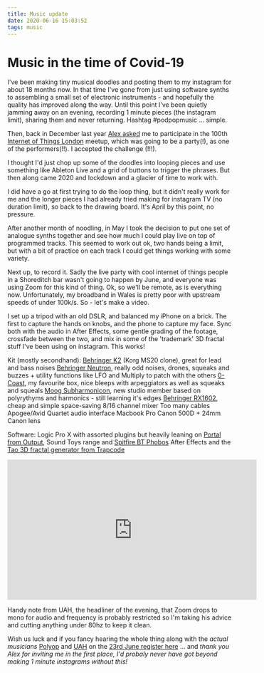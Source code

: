 ```yaml
---
title: Music update
date: 2020-06-16 15:03:52
tags: music
---
```

Music in the time of Covid-19
===
I've been making tiny musical doodles and posting them to my instagram for about 18 months now. In that time I've gone from just using software synths to assembling a small set of electronic instruments - and hopefully the quality has improved along the way. Until this point I've been quietly jamming away on an evening, recording 1 minute pieces (the instagram limit), sharing them and never returning. Hashtag #podpopmusic ... simple.

Then, back in December last year [Alex asked](http://designswarm.com/who/) me to participate in the 100th [Internet of Things London](http://iot.london) meetup, which was going to be a party(!), as one of the performers(!!). I accepted the challenge (!!!). 

I thought I'd just chop up some of the doodles into looping pieces and use something like Ableton Live and a grid of buttons to trigger the phrases. But then along came 2020 and lockdown and a glacier of time to work with.

I did have a go at first trying to do the loop thing, but it didn't really work for me and the longer pieces I had already tried making for instagram TV (no duration limit), so back to the drawing board. It's April by this point, no pressure.

After another month of noodling, in May I took the decision to put one set of analogue synths together and see how much I could play live on top of programmed tracks. This seemed to work out ok, two hands being a limit, but with a bit of practice on each track I could get things working with some variety.

Next up, to record it. Sadly the live party with cool internet of things people in a Shoreditch bar wasn't going to happen by June, and everyone was using Zoom for this kind of thing. Ok, so we'll be remote, as is everything now. Unfortunately, my broadband in Wales is pretty poor with upstream speeds of under 100k/s. So - let's make a video.

I set up a tripod with an old DSLR, and balanced my iPhone on a brick. The first to capture the hands on knobs, and the phone to capture my face. Sync both with the audio in After Effects, some gentle grading of the footage, crossfade between the two, and mix in some of the 'trademark' 3D fractal stuff I've been using on instagram. This works!

Kit (mostly secondhand):
[Behringer K2](https://amzn.to/30JLL9H) (Korg MS20 clone), great for lead and bass noises
[Behringer Neutron](https://amzn.to/3e5GTQ4), really odd noises, drones, squeaks and buzzes + utility functions like LFO and Multiply to patch with the others
[0-Coast](http://www.makenoisemusic.com/synthesizers/ohcoast), my favourite box, nice bleeps with arpeggiators as well as squeaks and squeals
[Moog Subharmonicon](https://www.moogmusic.com/products/subharmonicon), new studio member based on polyrythyms and harmonics - still learning it's edges
[Behringer RX1602](https://amzn.to/3e6VbQt), cheap and simple space-saving 8/16 channel mixer
Too many cables
Apogee/Avid Quartet audio interface
Macbook Pro
Canon 500D + 24mm Canon lens

Software:
Logic Pro X with assorted plugins but heavily leaning on [Portal from Output](https://output.com/products/portal), Sound Toys range and [Spitfire BT Phobos](https://www.spitfireaudio.com/shop/a-z/bt-phobos/)
After Effects and the [Tao 3D fractal generator from Trapcode](https://www.redgiant.com/products/trapcode-tao/)

<iframe width="560" height="315" src="https://www.youtube.com/embed/mcUcxvC6TjY" frameborder="0" allow="accelerometer; autoplay; encrypted-media; gyroscope; picture-in-picture" allowfullscreen></iframe>

Handy note from UAH, the headliner of the evening, that Zoom drops to mono for audio and frequency is probably restricted so I'm taking his advice and cutting anything under 80hz to keep it clean.

Wish us luck and if you fancy hearing the whole thing along with the *actual musicians* [Polyop](http://polyop.uk) and [UAH](https://u-a-h.bandcamp.com) on the [23rd June register here](https://us02web.zoom.us/webinar/register/WN_ULDZ2lnORIOjqbbP_O9bCA) ... and _thank you Alex for inviting me in the first place, I'd probaly never have got beyond making 1 minute instagrams without this!_

